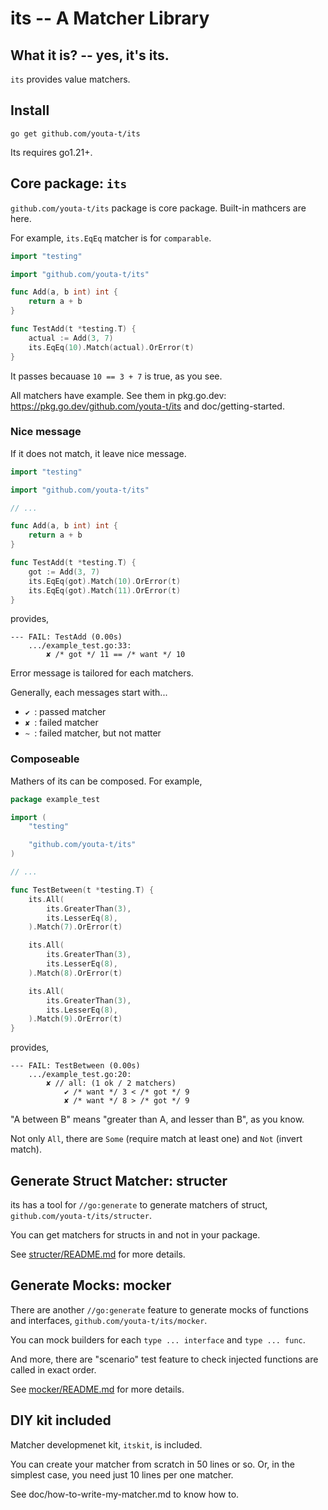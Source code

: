 its  --  A Matcher Library
================================

What it is? -- yes, it's its.
------------------------------

`its` provides value matchers.

Install
---------

```
go get github.com/youta-t/its
```

Its requires go1.21+.

Core package: `its`
------------------

`github.com/youta-t/its` package is core package.
Built-in mathcers are here.

For example, `its.EqEq` matcher is for `comparable`.

```go
import "testing"

import "github.com/youta-t/its"

func Add(a, b int) int {
    return a + b
}

func TestAdd(t *testing.T) {
    actual := Add(3, 7)
    its.EqEq(10).Match(actual).OrError(t)
}
```

It passes becauase `10 == 3 + 7` is true, as you see.

All matchers have example. See them in pkg.go.dev:
https://pkg.go.dev/github.com/youta-t/its and doc/getting-started.

### Nice message

If it does not match, it leave nice message.

```go
import "testing"

import "github.com/youta-t/its"

// ...

func Add(a, b int) int {
	return a + b
}

func TestAdd(t *testing.T) {
	got := Add(3, 7)
	its.EqEq(got).Match(10).OrError(t)
	its.EqEq(got).Match(11).OrError(t)
}

```

provides,

```
--- FAIL: TestAdd (0.00s)
    .../example_test.go:33:
        ✘ /* got */ 11 == /* want */ 10
```

Error message is tailored for each matchers.

Generally, each messages start with...

- `✔ `: passed matcher
- `✘ `: failed matcher
- `~ `: failed matcher, but not matter

### Composeable

Mathers of its can be composed. For example,

```go
package example_test

import (
	"testing"

	"github.com/youta-t/its"
)

// ...

func TestBetween(t *testing.T) {
	its.All(
		its.GreaterThan(3),
		its.LesserEq(8),
	).Match(7).OrError(t)

	its.All(
		its.GreaterThan(3),
		its.LesserEq(8),
	).Match(8).OrError(t)

	its.All(
		its.GreaterThan(3),
		its.LesserEq(8),
	).Match(9).OrError(t)
}
```

provides,

```
--- FAIL: TestBetween (0.00s)
    .../example_test.go:20:
        ✘ // all: (1 ok / 2 matchers)
            ✔ /* want */ 3 < /* got */ 9
            ✘ /* want */ 8 > /* got */ 9
```

"A between B" means "greater than A, and lesser than B", as you know.

Not only `All`, there are `Some` (require match at least one) and `Not` (invert match).

Generate Struct Matcher: structer
---------------------------------

its has a tool for `//go:generate` to generate matchers of struct, `github.com/youta-t/its/structer`.

You can get matchers for structs in and not in your package.

See [structer/README.md](./structer/README.md) for more details.

Generate Mocks: mocker
----------------------

There are another `//go:generate` feature to generate mocks of functions and interfaces, `github.com/youta-t/its/mocker`.

You can mock builders for each `type ... interface` and `type ... func`.

And more, there are "scenario" test feature to check injected functions are called in exact order.

See [mocker/README.md](./mocker/README.md) for more details.

DIY kit included
-----------------

Matcher developmenet kit, `itskit`, is included.

You can create your matcher from scratch in 50 lines or so.
Or, in the simplest case, you need just 10 lines per one matcher.

See doc/how-to-write-my-matcher.md to know how to.

